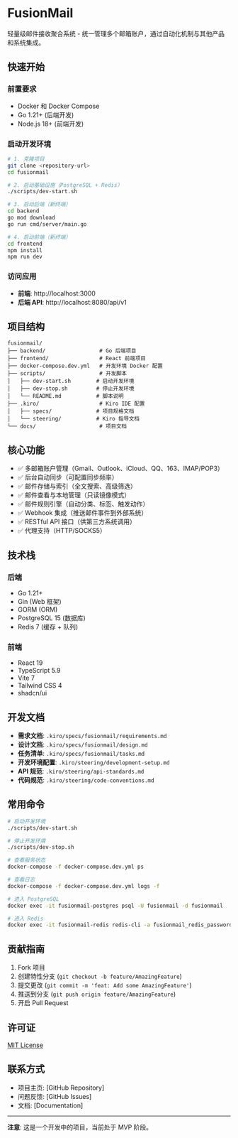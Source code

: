 # FusionMail

轻量级邮件接收聚合系统 - 统一管理多个邮箱账户，通过自动化机制与其他产品和系统集成。

## 快速开始

### 前置要求

- Docker 和 Docker Compose
- Go 1.21+ (后端开发)
- Node.js 18+ (前端开发)

### 启动开发环境

```bash
# 1. 克隆项目
git clone <repository-url>
cd fusionmail

# 2. 启动基础设施（PostgreSQL + Redis）
./scripts/dev-start.sh

# 3. 启动后端（新终端）
cd backend
go mod download
go run cmd/server/main.go

# 4. 启动前端（新终端）
cd frontend
npm install
npm run dev
```

### 访问应用

- **前端**: http://localhost:3000
- **后端 API**: http://localhost:8080/api/v1

## 项目结构

```
fusionmail/
├── backend/                 # Go 后端项目
├── frontend/                # React 前端项目
├── docker-compose.dev.yml   # 开发环境 Docker 配置
├── scripts/                 # 开发脚本
│   ├── dev-start.sh        # 启动开发环境
│   ├── dev-stop.sh         # 停止开发环境
│   └── README.md           # 脚本说明
├── .kiro/                   # Kiro IDE 配置
│   ├── specs/              # 项目规格文档
│   └── steering/           # Kiro 指导文档
└── docs/                    # 项目文档
```

## 核心功能

- ✅ 多邮箱账户管理（Gmail、Outlook、iCloud、QQ、163、IMAP/POP3）
- ✅ 后台自动同步（可配置同步频率）
- ✅ 邮件存储与索引（全文搜索、高级筛选）
- ✅ 邮件查看与本地管理（只读镜像模式）
- ✅ 邮件规则引擎（自动分类、标签、触发动作）
- ✅ Webhook 集成（推送邮件事件到外部系统）
- ✅ RESTful API 接口（供第三方系统调用）
- ✅ 代理支持（HTTP/SOCKS5）

## 技术栈

### 后端
- Go 1.21+
- Gin (Web 框架)
- GORM (ORM)
- PostgreSQL 15 (数据库)
- Redis 7 (缓存 + 队列)

### 前端
- React 19
- TypeScript 5.9
- Vite 7
- Tailwind CSS 4
- shadcn/ui

## 开发文档

- **需求文档**: `.kiro/specs/fusionmail/requirements.md`
- **设计文档**: `.kiro/specs/fusionmail/design.md`
- **任务清单**: `.kiro/specs/fusionmail/tasks.md`
- **开发环境配置**: `.kiro/steering/development-setup.md`
- **API 规范**: `.kiro/steering/api-standards.md`
- **代码规范**: `.kiro/steering/code-conventions.md`

## 常用命令

```bash
# 启动开发环境
./scripts/dev-start.sh

# 停止开发环境
./scripts/dev-stop.sh

# 查看服务状态
docker-compose -f docker-compose.dev.yml ps

# 查看日志
docker-compose -f docker-compose.dev.yml logs -f

# 进入 PostgreSQL
docker exec -it fusionmail-postgres psql -U fusionmail -d fusionmail

# 进入 Redis
docker exec -it fusionmail-redis redis-cli -a fusionmail_redis_password
```

## 贡献指南

1. Fork 项目
2. 创建特性分支 (`git checkout -b feature/AmazingFeature`)
3. 提交更改 (`git commit -m 'feat: Add some AmazingFeature'`)
4. 推送到分支 (`git push origin feature/AmazingFeature`)
5. 开启 Pull Request

## 许可证

[MIT License](LICENSE)

## 联系方式

- 项目主页: [GitHub Repository]
- 问题反馈: [GitHub Issues]
- 文档: [Documentation]

---

**注意**: 这是一个开发中的项目，当前处于 MVP 阶段。
